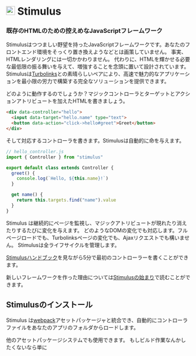 # <img src="assets/logo.svg?sanitize=true" width="24" height="24" alt="Stimulus"> Stimulus

### 既存のHTMLのための控えめなJavaScriptフレームワーク

Stimulusはつつましい野望を持ったJavaScriptフレームワークです。あなたのフロントエンド環境をそっくり置き換えようなどとは画策していません。
事実、HTMLレンダリングには一切かかわりません。
代わりに、HTMLを輝かせる必要な最低限の振る舞いを与えて、増強することを念頭に置いて設計されています。
Stimulusは[Turbolinks](https://github.com/turbolinks/turbolinks)との素晴らしいペアにより、高速で魅力的なアプリケーションを最小限の労力で構築する完全なソリューションを提供できます。

どのように動作するのでしょうか？マジックコントローラとターゲットとアクションアトリビュートを加えたHTMLを書きましょう。

```html
<div data-controller="hello">
  <input data-target="hello.name" type="text">
  <button data-action="click->hello#greet">Greet</button>
</div>
```

そして対応するコントローラを書きます。Stimulusは自動的に命を与えます。


```js
// hello_controller.js
import { Controller } from "stimulus"

export default class extends Controller {
  greet() {
    console.log(`Hello, ${this.name}!`)
  }

  get name() {
    return this.targets.find("name").value
  }
}
```

Stimulus は継続的にページを監視し、マジックアトリビュートが現れたり消えたりするたびに変化を与えます。
どのようなDOMの変化でも対応します。フルページロードでも、Turbolinksページの変化でも、Ajaxリクエストでも構いません。
Stimulusは全ライフサイクルを管理します。

[Stimulusハンドブック](handbook/README.md)を見ながら5分で最初のコントローラーを書くことができます。

新しいフレームワークを作った理由については[Stimulusの始まり](ORIGIN.md)で読むことができます。


## Stimulusのインストール

Stimulus は[webpack](https://webpack.js.org/)アセットパッケージャと統合でき、自動的にコントローラファイルをあなたのアプリのフォルダからロードします。

他のアセットパッケージシステムでも使用できます。
もしビルド作業なんかしたくないなら単に<script>タグをページ内に置くだけで仕事にとりかかれます。


詳細なインストラクションについては[インストールガイド](INSTALLING.md)をご覧ください。


## 貢献する

Stimulus は[MITライセンス](LICENSE.md)のオープンソースソフトウェアで、[Ruby on Rails](http://rubyonrails.org)の創始者たちである[Basecamp](https://basecamp.com/)から生まれました。

質問がありますか？バグを発見しましたか？ドキュメントに進歩の余地がありますか？我々の[issueトラッカー](issue tracker)に来てください。助けるために最善を尽くします。プルリクエストも大歓迎です。

我々はすべてのStimulusコントリビュータが[Code of Conduct](CONDUCT.md)を遵守することを期待します。

---

© 2018 Basecamp, LLC.
